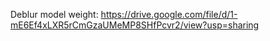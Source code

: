 Deblur model weight: https://drive.google.com/file/d/1-mE6Ef4xLXR5rCmGzaUMeMP8SHfPcvr2/view?usp=sharing
